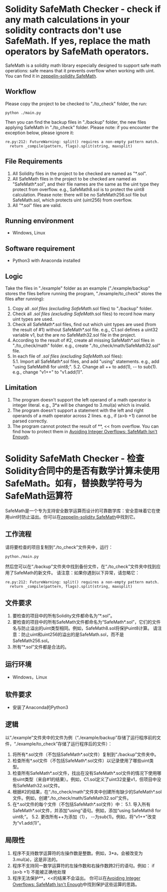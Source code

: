 # Solidity SafeMath Checker - check if any math calculations in your solidity contracts don't use SafeMath. If yes, replace the math operators by SafeMath operators.
SafeMath is a solidity math library especially designed to support safe math operations: safe means that it prevents overflow when working with uint. You can find it in [zeppelin-solidity SafeMath](https://github.com/OpenZeppelin/openzeppelin-solidity/blob/master/contracts/math/SafeMath.sol).  
  
## Workflow  
Please copy the project to be checked to "./to_check" folder, the run:  
```shell  
python ./main.py  
```  
Then you can find the backup files in "./backup" folder, the new files applying SafeMath in "./to_check" folder.
Please note: if you encounter the exception below, please ignore it:
```shell  
re.py:212: FutureWarning: split() requires a non-empty pattern match.
  return _compile(pattern, flags).split(string, maxsplit)
```
  
## File Requirements  
1. All Solidity files in the project to be checked are named as "*.sol".
2. All SafeMath files in the project to be checked are named as "SafeMath*.sol", and their file names are the same as the uint type they protect from overflow. e.g., SafeMath8.sol is to protect the uint8 calculation.
Please note: there will be no SafeMath256.sol file but SafeMath.sol, which protects uint (uint256) from overflow.
3. All "*.sol" files are valid.
  
## Running environment  
* Windows, Linux  
  
## Software requirement  
* Python3 with Anaconda installed
  
## Logic  
Take the files in "./example" folder as an example ("./example/backup" stores the files before running the program, "./example/to_check" stores the files after running):  
1. Copy all *.sol files (excluding SafeMath*.sol files) to "./backup" folder.  
2. Check all *.sol files (excluding SafeMath*.sol files) to record how many uint types are used.  
3. Check all SafeMath*.sol files, find out which uint types are used (from the result of #1) without SafeMath*.sol file. e.g., C1.sol defines a uint32 variable v1, but the are no SafeMath32.sol file in the project.  
4. According to the result of #2, create all missing SafeMath*.sol files in "./to_check/math" folder. e.g., create "./to_check/math/SafeMath32.sol" file.  
5. In each file of *.sol files (excluding SafeMath*.sol files):  
5.1. Import all SafeMath*.sol files, and add "using" statements. e.g., add "using SafeMath8 for uint8;".
5.2. Change all ++ to add(1), -- to sub(1). e.g., change "v1++" to "v1.add(1)".  

## Limitation
1. The program doesn't support the left operand of a math operator is integer literal. e.g., 3*a will be changed to 3.mul(a) which is invalid. 
2. The program doesn't support a statement with the left and right operands of a math operator across 2 lines. e.g.,
if (a>b
+1)
cannot be parsed correctly.
3. The program cannot protect the result of **, << from overflow. You can find how to protect them in [Avoiding Integer Overflows: SafeMath Isn't Enough](https://programtheblockchain.com/posts/2018/04/27/avoiding-integer-overflows-safemath-isnt-enough/).  


# Solidity SafeMath Checker - 检查Solidity合同中的是否有数学计算未使用SafeMath。如有，替换数学符号为SafeMath运算符
SafeMath是一个专为支持安全数学运算而设计的可靠数学库：安全意味着它在使用uint时防止溢出。你可以在[zeppelin-solidity SafeMath](https://github.com/OpenZeppelin/openzeppelin-solidity/blob/master/contracts/math/SafeMath.sol)中找到它。

## 工作流程
请将要检查的项目复制到“./to_check”文件夹中，运行：
```shell
python./main.py
```
然后您可以在“./backup”文件夹中找到备份文件，在“./to_check”文件夹中找到应用了SafeMath的新文件。
请注意：如果你遇到以下异常，请忽略它：
```shell  
re.py:212: FutureWarning: split() requires a non-empty pattern match.
  return _compile(pattern, flags).split(string, maxsplit)
```  

## 文件要求
1. 要检查的项目中的所有Solidity文件都命名为“*.sol”。
2. 要检查的项目中的所有SafeMath文件都命名为“SafeMath*.sol”，它们的文件名与防止溢出的uint类型相同。例如，SafeMath8.sol将保护uint8计算。
请注意：防止uint和uint256的溢出的是SafeMath.sol，而不是SafeMath256.sol。
3. 所有“*.sol”文件都是合法的。

## 运行环境
* Windows，Linux

## 软件要求
* 安装了Anaconda的Python3

## 逻辑
以“./example”文件夹中的文件为例（“./example/backup”存储了运行程序前的文件，“./example/to_check”存储了运行程序后的文件）：
1. 将所有*.sol文件（不包括SafeMath*.sol文件）复制到“./backup”文件夹中。
2. 检查所有*.sol文件（不包括SafeMath*.sol文件）以记录使用了哪些uint类型。
3. 检查所有SafeMath*.sol文件，找出在没有SafeMath*.sol文件的情况下使用哪些uint类型（来自#1的结果）。例如，C1.sol定义了uint32变量v1，但项目中没有SafeMath32.sol文件。
4. 根据#2的结果，在“./to_check/math”文件夹中创建所有缺少的SafeMath*.sol文件。例如，创建“./to_check/math/SafeMath32.sol”文件。
5. 在*.sol文件的每个文件（不包括SafeMath*.sol文件）中：
5.1. 导入所有SafeMath*.sol文件，并添加“using”语句。例如，添加“using SafeMath8 for uint8;”。
5.2. 更改所有++为添加（1）， --为sub(1)。例如，将“v1++”改变为“v1.add(1)”。

## 局限性
1. 程序不支持数学运算符的左操作数是整数。例如，3*a，会被改变为3.mul(a)，这是非法的。
2. 程序不支持同一数学运算符的左操作数和右操作数跨2行的语句。例如：
if (a>b
+1)
不能被正确地处理
3. 程序无法保护**，<<的结果不会溢出。 
你可以在[Avoiding Integer Overflows: SafeMath Isn't Enough](https://programtheblockchain.com/posts/2018/04/27/avoiding-integer-overflows-safemath-isnt-enough/)中找到保护这些运算的思路。
